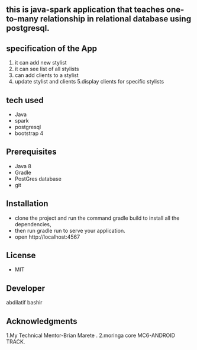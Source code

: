## this is java-spark application that teaches one-to-many relationship in relational database using postgresql.

## specification of the App
1. it can add new stylist
2. it can see list of all stylists
3. can add clients to a stylist
4. update stylist and clients
5.display clients for specific stylists
## tech used
* Java
* spark
* postgresql
* bootstrap 4
## Prerequisites
* Java 8
* Gradle
* PostGres database
* git

## Installation
* clone the project and run the command gradle build to install all the dependencies,
* then run gradle run to serve your application.
* open http://localhost:4567
## License
* MIT
## Developer
abdilatif bashir

## Acknowledgments
1.My Technical Mentor-Brian Marete .
2.moringa core  MC6-ANDROID TRACK.
